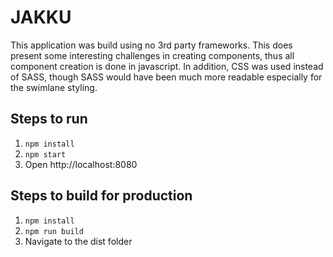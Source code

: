 # JAKKU

This application was build using no 3rd party frameworks. This does present some interesting challenges in creating components, thus all component creation is done in javascript. In addition, CSS was used instead of SASS, though SASS would have been much more readable especially for the swimlane styling.

## Steps to run

1. `npm install`
1. `npm start`
1. Open http://localhost:8080

## Steps to build for production

1. `npm install`
1. `npm run build`
1. Navigate to the dist folder